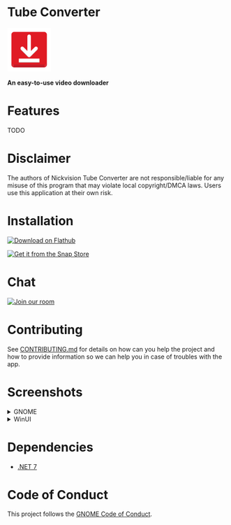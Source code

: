 # Tube Converter
<img src="NickvisionTubeConverter.Shared/Resources/org.nickvision.tubeconverter.png" width="100" height="100"/>

 **An easy-to-use video downloader**

# Features
TODO

# Disclaimer
The authors of Nickvision Tube Converter are not responsible/liable for any misuse of this program that may violate local copyright/DMCA laws. Users use this application at their own risk.

# Installation
<p><a href='https://flathub.org/apps/details/org.nickvision.tubeconverter'><img width='150' alt='Download on Flathub' src='https://flathub.org/assets/badges/flathub-badge-en.png'/></a></p>
<p><a href="https://snapcraft.io/tube-converter"><img width='150' alt="Get it from the Snap Store" src="https://snapcraft.io/static/images/badges/en/snap-store-black.svg" /></a></p>

# Chat
<a href='https://matrix.to/#/#nickvision:matrix.org'><img width='140' alt='Join our room' src='https://user-images.githubusercontent.com/17648453/196094077-c896527d-af6d-4b43-a5d8-e34a00ffd8f6.png'/></a>

# Contributing
See [CONTRIBUTING.md](CONTRIBUTING.md) for details on how can you help the project and how to provide information so we can help you in case of troubles with the app.

# Screenshots
<details>
 <summary>GNOME</summary>

 TODO
</details>

<details>
 <summary>WinUI</summary>

 TODO
</details>

# Dependencies
- [.NET 7](https://dotnet.microsoft.com/en-us/)

# Code of Conduct
This project follows the [GNOME Code of Conduct](https://wiki.gnome.org/Foundation/CodeOfConduct).
